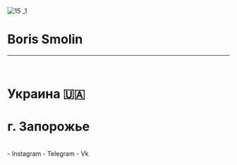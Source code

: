 ![15 _1](https://user-images.githubusercontent.com/105316196/173173080-6e654a47-3a53-4a43-b9c8-689c9abe411d.jpg)
 <html>
  <head>
    <body>
      <meta charset="UTF-8"/>
      <h1> Boris Smolin </h1>
      <hr />
       <br />
     <h1> Украина 🇺🇦 </h1>
     <h1> г. Запорожье </h1>
  <br />
- Instagram 
- Telegram 
- Vk
     
     
     





     
     
     



   








